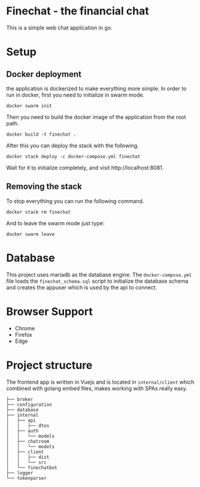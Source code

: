 # Finechat - the financial chat
This is a simple web chat application in go.

# Setup

## Docker deployment
the application is dockerized to make everything more simple. In order to run in docker, first you need to initialize in swarm mode.

`docker swarm init`

Then you need to build the docker image of the application from the root path.

`docker build -t finechat .`

After this you can deploy the stack with the following.

`docker stack deploy -c docker-compose.yml finechat`

Wait for it to initialize completely, and visit http://localhost:8081.

## Removing the stack

To stop everything you can run the following command.

`docker stack rm finechat`

And to leave the swarm mode just type:

`docker swarm leave`

# Database
This project uses mariadb as the database engine. The `docker-compose.yml` file loads the `finechat_schema.sql` script to initialize the database schema and creates the appuser which is used by the api to connect.

# Browser Support

- Chrome
- Firefox
- Edge

# Project structure

The frontend app is written in Vuejs and is located in `internal/client` which combined with golang embed files, makes working with SPAs really easy.

```cli
├── broker
├── configuration
├── database
├── internal
│   ├── api
│   │   ├── dtos
│   ├── auth
│   │   └── models
│   ├── chatroom
│   │   └── models
│   ├── client
│   │   ├── dist
│   │   └── src
│   └── finechatbot
├── logger
└── tokenparser
```
